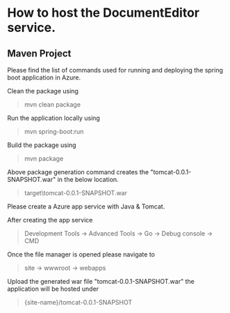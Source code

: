 # How to host the DocumentEditor service.

## Maven Project

Please find the list of commands used for running and deploying the spring boot application in Azure.

Clean the package using

> mvn clean package

Run the application locally using

> mvn spring-boot:run

Build the package using

> mvn package

Above package generation command creates the "tomcat-0.0.1-SNAPSHOT.war" in the below location.

> target\tomcat-0.0.1-SNAPSHOT.war

Please create a Azure app service with Java & Tomcat.

After creating the app service 

>Development Tools -> Advanced Tools -> Go -> Debug console -> CMD

Once the file manager is opened please navigate to

>site -> wwwroot -> webapps

Upload the generated war file "tomcat-0.0.1-SNAPSHOT.war" the application will be hosted under

>{site-name}/tomcat-0.0.1-SNAPSHOT

